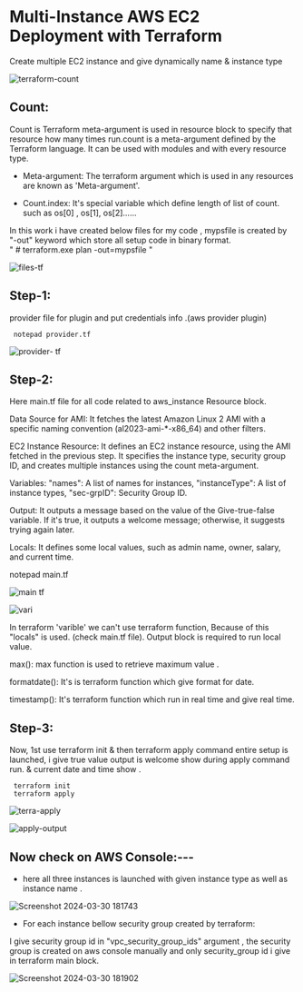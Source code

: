# Multi-Instance AWS EC2 Deployment with Terraform
Create multiple EC2 instance and give dynamically name & instance type

![terraform-count](https://github.com/Pratikshinde55/Terraform-aws-Count_dynamically/assets/145910708/9d4138a1-8f73-4b97-87b8-cd0049d47f16)

## Count: 
Count is Terraform meta-argument is used in resource block to specify that resource how many times run.count is a meta-argument defined by the Terraform 
language. It can be used with modules and with every resource type.

- Meta-argument: The terraform argument which is used in any resources are known as 'Meta-argument'.

- Count.index: It's special variable which define length of list of count. such as os[0] , os[1], os[2]......
  
In this work i have created below files for my code , mypsfile is created by "-out" keyword which store all setup code in binary format.  
" # terraform.exe plan -out=mypsfile "

![files-tf](https://github.com/Pratikshinde55/Terraform-aws-Count_dynamically/assets/145910708/4d156206-a87a-4482-b39e-3c5f682fe4e7)

## Step-1:
provider file for plugin and put credentials info .(aws provider plugin)

     notepad provider.tf 

![provider- tf](https://github.com/Pratikshinde55/Terraform-aws-Count_dynamically/assets/145910708/9111dd17-6f1b-44d5-8369-91a6735d75ef)

## Step-2:
Here main.tf file for all code related to aws_instance Resource block.

Data Source for AMI: It fetches the latest Amazon Linux 2 AMI with a specific naming convention (al2023-ami-*-x86_64) and other filters.

EC2 Instance Resource: It defines an EC2 instance resource, using the AMI fetched in the previous step. It specifies the instance type, security group ID,
and creates multiple instances using the count meta-argument.

Variables: "names": A list of names for instances, "instanceType": A list of instance types, "sec-grpID": Security Group ID.

Output: It outputs a message based on the value of the Give-true-false variable. If it's true, it outputs a welcome message; otherwise, it suggests trying
again later.

Locals: It defines some local values, such as admin name, owner, salary, and current time.
   
   notepad main.tf 

![main tf](https://github.com/Pratikshinde55/Terraform-aws-Count_dynamically/assets/145910708/6299137c-9f52-4559-9d75-8359dbd13481)


![vari](https://github.com/Pratikshinde55/Terraform-aws-Count_dynamically/assets/145910708/751ad7b1-e91a-4f84-9f71-5acf83b0b048)

In terraform 'varible' we can't use terraform function, Because of this "locals" is used. (check main.tf file). Output block is required to run local value.

max(): max function is used to retrieve maximum value .

formatdate(): It's is terraform function which give format for date.

timestamp(): It's terraform function which run in real time and give real time.

## Step-3:
Now, 1st use terraform init & then terraform apply command entire setup is launched, i give true value output is welcome show during apply command run. & current
date and time show .
     
     terraform init
     terraform apply

![terra-apply](https://github.com/Pratikshinde55/Terraform-aws-Count_dynamically/assets/145910708/caa4ea39-d93b-4b7c-a8f4-fed66c6bde34)


![apply-output](https://github.com/Pratikshinde55/Terraform-aws-Count_dynamically/assets/145910708/4b4e0be7-bc4c-445d-8b86-9207aee4d47c)


## Now check on AWS Console:---

- here all three instances is launched with given instance type as well as instance name .

![Screenshot 2024-03-30 181743](https://github.com/Pratikshinde55/Terraform-aws-Count_dynamically/assets/145910708/4e9a0893-8e40-4fec-8921-1f7d149126ed)

- For each instance bellow security group created by terraform:

I give security group id in "vpc_security_group_ids" argument , the security group is created on aws console manually and only security_group id i give in terraform
main block.

![Screenshot 2024-03-30 181902](https://github.com/Pratikshinde55/Terraform-aws-Count_dynamically/assets/145910708/5d9d8328-658c-425c-9c74-3e83f7f5d195)

